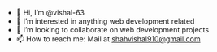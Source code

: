 - 👋 Hi, I’m @vishal-63
- 👀 I’m interested in anything web development related
- 💞️ I’m looking to collaborate on web development projects
- 📫 How to reach me: Mail at shahvishal910@gmail.com 

<!---
vishal-63/vishal-63 is a ✨ special ✨ repository because its `README.md` (this file) appears on your GitHub profile.
You can click the Preview link to take a look at your changes.
--->
